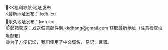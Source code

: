 👀KK福利导航·地址发布                     
⚡最新地址发布： kdh.icu                 
💞️永久地址发布：kdh.icu                    
📫邮箱获取：发送任意邮件到 kkdhang@gmail.com 获取最新地址（注意检查垃圾邮箱）                   
😄为了方便记忆，我们使用了中文域名，易记、且骚。                           
